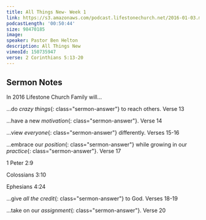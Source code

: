 ```yaml
---
title: All Things New- Week 1
link: https://s3.amazonaws.com/podcast.lifestonechurch.net/2016-01-03.mp3
podcastLength: '00:50:44'
size: 98470185
image:
speaker: Pastor Ben Helton
description: All Things New
vimeoId: 150735947
verse: 2 Corinthians 5:13-20
---
```


## Sermon Notes

In 2016 Lifestone Church Family will...

...do *crazy things*{: class="sermon-answer"} to reach others. Verse 13

...have a new *motivation*{: class="sermon-answer"}. Verse 14

...view *everyone*{: class="sermon-answer"} differently. Verses 15-16

...embrace our *position*{: class="sermon-answer"} while growing in our *practice*{: class="sermon-answer"}. Verse 17

1 Peter 2:9

Colossians 3:10

Ephesians 4:24

...give *all the credit*{: class="sermon-answer"} to God. Verses 18-19

...take on our *assignment*{: class="sermon-answer"}. Verse 20
